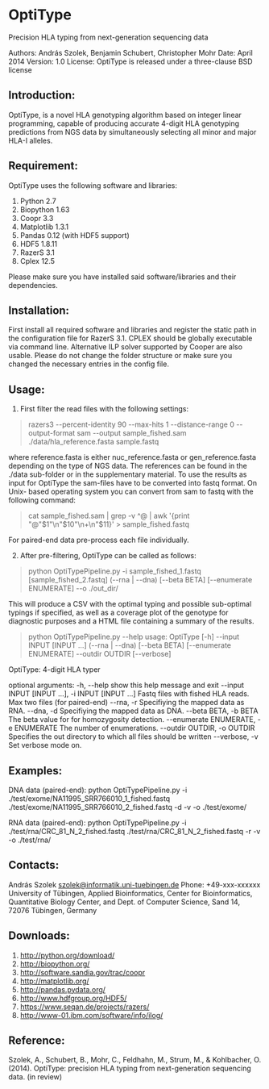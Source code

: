 OptiType
========

Precision HLA typing from next-generation sequencing data

Authors: András Szolek, Benjamin Schubert, Christopher Mohr
Date: April 2014
Version: 1.0
License: OptiType is released under a three-clause BSD license


Introduction:
-------------
OptiType, is a novel HLA genotyping algorithm based on integer linear
programming, capable of producing accurate 4-digit HLA genotyping predictions
from NGS data by simultaneously selecting all minor and major HLA-I alleles.


Requirement:
-------------
OptiType uses the following software and libraries:
1) Python 2.7
2) Biopython 1.63
3) Coopr 3.3
4) Matplotlib 1.3.1
5) Pandas 0.12 (with HDF5 support)
6) HDF5 1.8.11
7) RazerS 3.1
8) Cplex 12.5

Please make sure you have installed said software/libraries
and their dependencies.


Installation:
-------------
First install all required software and libraries and register the static path
in the configuration file for RazerS 3.1. CPLEX should be globally executable
via command line. Alternative ILP solver supported by Cooper are also usable.
Please do not change the folder structure or make sure you changed the necessary
entries in the config file.


Usage:
-------------
1) First filter the read files with the following settings:

>razers3 --percent-identity 90 --max-hits 1 --distance-range 0
         --output-format sam --output sample_fished.sam
         ./data/hla_reference.fasta sample.fastq

where reference.fasta is either nuc_reference.fasta or gen_reference.fasta
depending on the type of NGS data. The references can be found in the ./data
sub-folder or in the supplementary material. To use the results as input
for OptiType the sam-files have to be converted into fastq format. On Unix-
based operating system you can convert from sam to fastq with the following
command:

>cat sample_fished.sam | grep -v ^@ 
	| awk '{print "@"$1"\n"$10"\n+\n"$11}' > sample_fished.fastq

For paired-end data pre-process each file individually.

2) After pre-filtering, OptiType can be called as follows:

>python OptiTypePipeline.py -i sample_fished_1.fastq [sample_fished_2.fastq]
                    (--rna | --dna) [--beta BETA] [--enumerate ENUMERATE]
                    --o ./out_dir/

This will produce a CSV with the optimal typing and possible sub-optimal
typings if specified, as well as a coverage plot of the genotype for
diagnostic purposes and a HTML file containing a summary of the results.

>python OptiTypePipeline.py --help
usage: OptiType [-h] --input INPUT [INPUT ...] (--rna | --dna) [--beta BETA]
                [--enumerate ENUMERATE] --outdir OUTDIR [--verbose]

OptiType: 4-digit HLA typer

optional arguments:
  -h, --help            show this help message and exit
  --input INPUT [INPUT ...], -i INPUT [INPUT ...]
                        Fastq files with fished HLA reads. Max two files (for
                        paired-end)
  --rna, -r             Specifiying the mapped data as RNA.
  --dna, -d             Specifiying the mapped data as DNA.
  --beta BETA, -b BETA  The beta value for for homozygosity detection.
  --enumerate ENUMERATE, -e ENUMERATE
                        The number of enumerations.
  --outdir OUTDIR, -o   OUTDIR
                        Specifies the out directory to which all files should
                        be written
  --verbose, -v         Set verbose mode on.

Examples:
-------------
DNA data (paired-end):
python OptiTypePipeline.py -i ./test/exome/NA11995_SRR766010_1_fished.fastq ./test/exome/NA11995_SRR766010_2_fished.fastq -d -v -o ./test/exome/

RNA data (paired-end):
python OptiTypePipeline.py -i ./test/rna/CRC_81_N_2_fished.fastq 
./test/rna/CRC_81_N_2_fished.fastq -r -v -o ./test/rna/

Contacts:
-------------
András Szolek
szolek@informatik.uni-tuebingen.de
Phone: +49-xxx-xxxxxx
University of Tübingen, Applied Bioinformatics,
Center for Bioinformatics, Quantitative Biology Center,
and Dept. of Computer Science,
Sand 14, 72076 Tübingen, Germany


Downloads:
-------------
1) http://python.org/download/
2) http://biopython.org/
3) http://software.sandia.gov/trac/coopr
4) http://matplotlib.org/
5) http://pandas.pydata.org/
6) http://www.hdfgroup.org/HDF5/
7) https://www.seqan.de/projects/razers/
8) http://www-01.ibm.com/software/info/ilog/


Reference:
-------------
 Szolek, A., Schubert, B., Mohr, C., Feldhahn, M., Strum, M.,
 & Kohlbacher, O. (2014). OptiType: precision HLA typing from next-generation
 sequencing data. (in review)
